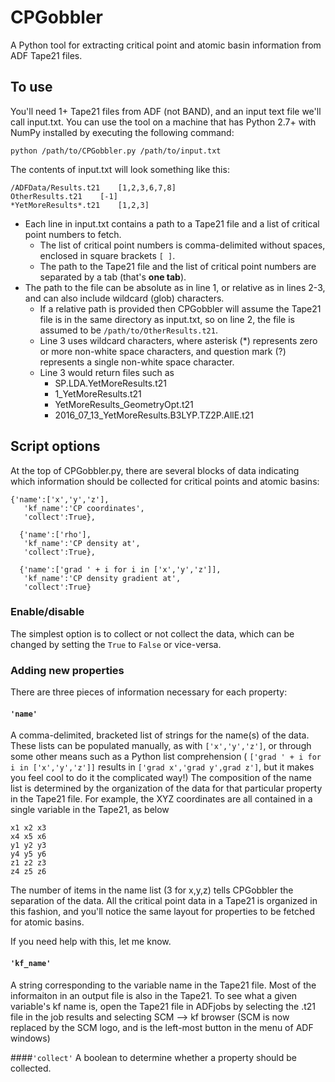 # CPGobbler
A Python tool for extracting critical point and atomic basin information from ADF Tape21 files.

## To use
You'll need 1+ Tape21 files from ADF (not BAND), and an input text file we'll call input.txt.
You can use the tool on a machine that has Python 2.7+ with NumPy installed by executing the following command:

	python /path/to/CPGobbler.py /path/to/input.txt
 
The contents of input.txt will look something like this:

	/ADFData/Results.t21	[1,2,3,6,7,8]
	OtherResults.t21	[-1]
	*YetMoreResults*.t21	[1,2,3]

* Each line in input.txt contains a path to a Tape21 file and a list of critical point numbers to fetch.
  * The list of critical point numbers is comma-delimited without spaces, enclosed in square brackets `[ ]`.
  * The path to the Tape21 file and the list of critical point numbers are separated by a tab (that's **one tab**).
* The path to the file can be absolute as in line 1, or relative as in lines 2-3, and can also include wildcard (glob) characters.
  * If a relative path is provided then CPGobbler will assume the Tape21 file is in the same directory as input.txt, so on line 2, the file is assumed to be `/path/to/OtherResults.t21`.
  * Line 3 uses wildcard characters, where asterisk (\*) represents zero or more non-white space characters, and question mark (?) represents a single non-white space character.
  * Line 3 would return files such as
    * SP.LDA.YetMoreResults.t21 
    * 1\_YetMoreResults.t21 
    * YetMoreResults_GeometryOpt.t21 
    * 2016\_07\_13\_YetMoreResults.B3LYP.TZ2P.AllE.t21 

## Script options
At the top of CPGobbler.py, there are several blocks of data indicating which information should be collected for critical points and atomic basins:

	{'name':['x','y','z'],
	   'kf_name':'CP coordinates',
	   'collect':True},
	  
	  {'name':['rho'],
	   'kf_name':'CP density at',
	   'collect':True},
	  
	  {'name':['grad ' + i for i in ['x','y','z']],
	   'kf_name':'CP density gradient at',
	   'collect':True}
	   
### Enable/disable
The simplest option is to collect or not collect the data, which can be changed by setting the `True` to `False` or vice-versa.

### Adding new properties
There are three pieces of information necessary for each property:

#### `'name'`
A comma-delimited, bracketed list of strings for the name(s) of the data.
These lists can be populated manually, as with `['x','y','z']`, or through some other means such as a Python list comprehension ( `['grad ' + i for i in ['x','y','z']]` results in `['grad x','grad y',grad z']`, but it makes you feel cool to do it the complicated way!)
The composition of the name list is determined by the organization of the data for that particular property in the Tape21 file. For example, the XYZ coordinates are all contained in a single variable in the Tape21, as below

	x1 x2 x3
	x4 x5 x6
	y1 y2 y3
	y4 y5 y6
	z1 z2 z3
	z4 z5 z6
	
The number of items in the name list (3 for x,y,z) tells CPGobbler the separation of the data.
All the critical point data in a Tape21 is organized in this fashion, and you'll notice the same layout for properties to be fetched for atomic basins. 

If you need help with this, let me know.

#### `'kf_name'`
A string corresponding to the variable name in the Tape21 file.
Most of the informaiton in an output file is also in the Tape21.
To see what a given variable's kf name is, open the Tape21 file in ADFjobs by selecting the .t21 file in the job results and selecting SCM --> kf browser (SCM is now replaced by the SCM logo, and is the left-most button in the menu of ADF windows)

####`'collect'`
A boolean to determine whether a property should be collected.